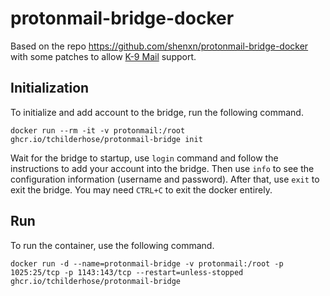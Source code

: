 # protonmail-bridge-docker

Based on the repo https://github.com/shenxn/protonmail-bridge-docker with some patches to allow [K-9 Mail](https://github.com/k9mail/k-9) support.

## Initialization

To initialize and add account to the bridge, run the following command.

```
docker run --rm -it -v protonmail:/root ghcr.io/tchilderhose/protonmail-bridge init
```

Wait for the bridge to startup, use `login` command and follow the instructions to add your account into the bridge. Then use `info` to see the configuration information (username and password). After that, use `exit` to exit the bridge. You may need `CTRL+C` to exit the docker entirely.

## Run

To run the container, use the following command.

```
docker run -d --name=protonmail-bridge -v protonmail:/root -p 1025:25/tcp -p 1143:143/tcp --restart=unless-stopped ghcr.io/tchilderhose/protonmail-bridge
```
